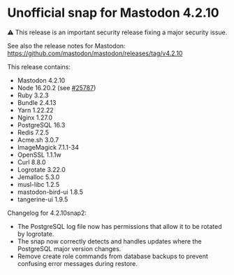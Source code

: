 # Unofficial snap for Mastodon 4.2.10

⚠️ This release is an important security release fixing a major security issue.

See also the release notes for Mastodon: https://github.com/mastodon/mastodon/releases/tag/v4.2.10

This release contains:

* Mastodon 4.2.10
* Node 16.20.2 (see [#25787](https://github.com/mastodon/mastodon/discussions/25787#discussioncomment-6382898))
* Ruby 3.2.3
* Bundle 2.4.13
* Yarn 1.22.22
* Nginx 1.27.0
* PostgreSQL 16.3
* Redis 7.2.5
* Acme.sh 3.0.7
* ImageMagick 7.1.1-34
* OpenSSL 1.1.1w
* Curl 8.8.0
* Logrotate 3.22.0
* Jemalloc 5.3.0
* musl-libc 1.2.5
* mastodon-bird-ui 1.8.5
* tangerine-ui 1.9.5

Changelog for 4.2.10snap2:

* The PostgreSQL log file now has permissions that allow it to be rotated by logrotate.
* The snap now correctly detects and handles updates where the PostgreSQL major version changes.
* Remove create role commands from database backups to prevent confusing error messages during restore.
